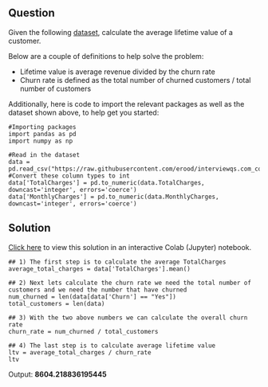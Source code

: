 ## Question
Given the following [dataset](https://raw.githubusercontent.com/erood/interviewqs.com_code_snippets/master/Datasets/teleco_user_data.csv), calculate the average lifetime value of a customer.

Below are a couple of definitions to help solve the problem:

* Lifetime value is average revenue divided by the churn rate
* Churn rate is defined as the total number of churned customers / total number of customers

Additionally, here is code to import the relevant packages as well as the dataset shown above, to help get you started:

```
#Importing packages
import pandas as pd
import numpy as np

#Read in the dataset
data = pd.read_csv("https://raw.githubusercontent.com/erood/interviewqs.com_code_snippets/master/Datasets/teleco_user_data.csv")
#Convert these column types to int
data['TotalCharges'] = pd.to_numeric(data.TotalCharges, downcast='integer', errors='coerce')
data['MonthlyCharges'] = pd.to_numeric(data.MonthlyCharges, downcast='integer', errors='coerce')
```

## Solution
[Click here](https://colab.research.google.com/drive/1ld0zaEwLK9MMsWQHX_cqYgsTJ1g6iSYz) to view this solution in an interactive Colab (Jupyter) notebook.

```
## 1) The first step is to calculate the average TotalCharges
average_total_charges = data['TotalCharges'].mean()

## 2) Next lets calculate the churn rate we need the total number of customers and we need the number that have churned
num_churned = len(data[data['Churn'] == "Yes"])
total_customers = len(data)

## 3) With the two above numbers we can calculate the overall churn rate
churn_rate = num_churned / total_customers

## 4) The last step is to calculate average lifetime value
ltv = average_total_charges / churn_rate
ltv
```

Output: **8604.218836195445**
